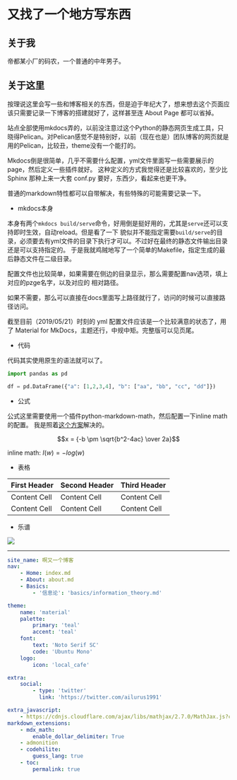 # 又找了一个地方写东西

## 关于我
帝都某小厂的码农，一个普通的中年男子。

## 关于这里
按理说这里会写一些和博客相关的东西，但是迫于年纪大了，想来想去这个页面应该只需要记录一下博客的搭建就好了，这样甚至连 About Page 都可以省掉。

站点全部使用mkdocs弄的，以前没注意过这个Python的静态网页生成工具，只晓得Pelican。对Pelican感觉不是特别好，以前（现在也是）团队博客的网页就是用的Pelican，比较丑，theme没有一个能打的。

Mkdocs倒是很简单，几乎不需要什么配置，yml文件里面写一些需要展示的page，然后定义一些插件就好。
这种定义的方式我觉得还是比较喜欢的，至少比 Sphinx 那种上来一大套 conf.py 要好，东西少，看起来也更干净。

普通的markdown特性都可以自带解决，有些特殊的可能需要记录一下。

* mkdocs本身

本身有两个`mkdocs build/serve`命令，好用倒是挺好用的，尤其是`serve`还可以支持即时生效，自动reload。但是看了一下
貌似并不能指定需要`build/serve`的目录，必须要去有yml文件的目录下执行才可以。不过好在最终的静态文件输出目录还是可以支持指定的。
于是我就鸡贼地写了一个简单的Makefile，指定生成的最后静态文件在二级目录。

配置文件也比较简单，如果需要在侧边的目录显示，那么需要配置nav选项，填上对应的pzge名字，以及对应的 相对路径。

如果不需要，那么可以直接在docs里面写上路径就行了，访问的时候可以直接路径访问。

截至目前（2019/05/21）时刻的 yml 配置文件应该是一个比较满意的状态了，用了 Material for MkDocs，主题还行，中规中矩。完整版可以见页尾。

* 代码

代码其实使用原生的语法就可以了。

```python
import pandas as pd

df = pd.DataFrame({"a": [1,2,3,4], "b": ["aa", "bb", "cc", "dd"]})
```

* 公式

公式这里需要使用一个插件python-markdown-math，然后配置一下inline math的配置。
我是照着[这个方案](https://stackoverflow.com/questions/27882261/mkdocs-and-mathjax)解决的。

$$x = {-b \pm \sqrt{b^2-4ac} \over 2a}$$

inline math: $I(w)=-log(w)$

* 表格

| First Header | Second Header | Third Header |
| ------------ | ------------- | ------------ |
| Content Cell | Content Cell  | Content Cell |
| Content Cell | Content Cell  | Content Cell |

* 乐谱


![](https://guokr.online/blog/test_chorus-1.svg)

----

```yml
site_name: 啊又一个博客
nav:
    - Home: index.md
    - About: about.md
    - Basics:
        - '信息论': 'basics/information_theory.md'

theme:
    name: 'material'
    palette:
        primary: 'teal'
        accent: 'teal'
    font:
        text: 'Noto Serif SC'
        code: 'Ubuntu Mono'
    logo:
        icon: 'local_cafe'

extra:
    social:
        - type: 'twitter'
          link: 'https://twitter.com/ailurus1991'

extra_javascript: 
    - https://cdnjs.cloudflare.com/ajax/libs/mathjax/2.7.0/MathJax.js?config=TeX-AMS-MML_HTMLorMML
markdown_extensions:
    - mdx_math:
        enable_dollar_delimiter: True
    - admonition
    - codehilite:
        guess_lang: true
    - toc:
        permalink: true
```

